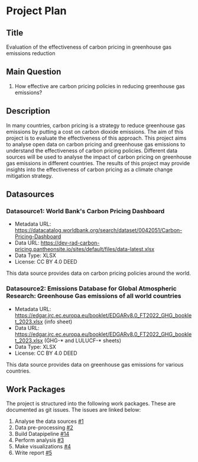 # Project Plan

## Title
<!-- Give your project a short title. -->
Evaluation of the effectiveness of carbon pricing in greenhouse gas emissions reduction

## Main Question

<!-- Think about one main question you want to answer based on the data. -->
1. How effective are carbon pricing policies in reducing greenhouse gas emissions?

## Description

<!-- Describe your data science project in max. 200 words. Consider writing about why and how you attempt it. -->
In many countries, carbon pricing is a strategy to reduce greenhouse gas emissions by putting a cost on carbon dioxide emissions. The aim of this project is to evaluate the effectiveness of this approach. This project aims to analyse open data on carbon pricing and greenhouse gas emissions to understand the effectiveness of carbon pricing policies. Different data sources will be used to analyse the impact of carbon pricing on greenhouse gas emissions in different countries. The results of this project may provide insights into the effectiveness of carbon pricing as a climate change mitigation strategy. 


## Datasources

<!-- Describe each datasources you plan to use in a section. Use the prefic "DatasourceX" where X is the id of the datasource. -->

### Datasource1: World Bank's Carbon Pricing Dashboard
* Metadata URL: https://datacatalog.worldbank.org/search/dataset/0042051/Carbon-Pricing-Dashboard
* Data URL: https://dev-rad-carbon-pricing.pantheonsite.io/sites/default/files/data-latest.xlsx
* Data Type: XLSX
* License: CC BY 4.0 DEED

This data source provides data on carbon pricing policies around the world.



### Datasource2: Emissions Database for Global Atmospheric Research: Greenhouse Gas emissions of all world countries
* Metadata URL: https://edgar.jrc.ec.europa.eu/booklet/EDGARv8.0_FT2022_GHG_booklet_2023.xlsx (info sheet)
* Data URL: https://edgar.jrc.ec.europa.eu/booklet/EDGARv8.0_FT2022_GHG_booklet_2023.xlsx (GHG-* and LULUCF-* sheets)
* Data Type: XLSX
* License: CC BY 4.0 DEED

This data source provides data on greenhouse gas emissions for various countries.

## Work Packages

<!-- List of work packages ordered sequentially, each pointing to an issue with more details. -->
The project is structured into the following work packages. These are documented as git issues. The issues are linked below:

1. Analyse the data sources [#1][i1]
2. Data pre-processing [#2][i2]
3. Build Datapipeline [#14][i14]
3. Perform analysis [#3][i3]
4. Make visualizations [#4][i4]
5. Write report [#5][i5]

[i1]: https://github.com/xilef45/made-s24/issues/6
[i2]: https://github.com/xilef45/made-s24/issues/7
[i3]: https://github.com/xilef45/made-s24/issues/8
[i4]: https://github.com/xilef45/made-s24/issues/9
[i5]: https://github.com/xilef45/made-s24/issues/10
[i14]: https://github.com/xilef45/made-s24/issues/14